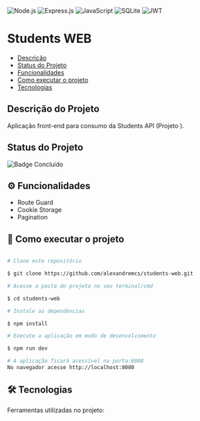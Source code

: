 ![Node.js](https://img.shields.io/badge/Node.js-43853D?style=for-the-badge&logo=node.js&logoColor=white) ![Express.js](https://img.shields.io/badge/Express.js-404D59?style=for-the-badge) ![JavaScript](https://img.shields.io/badge/javascript-%23323330.svg?style=for-the-badge&logo=javascript&logoColor=%23F7DF1E) ![SQLite](https://img.shields.io/badge/sqlite-%2307405e.svg?style=for-the-badge&logo=sqlite&logoColor=white) ![JWT](https://img.shields.io/badge/JWT-000000?style=for-the-badge&logo=JSON%20web%20tokens&logoColor=white)

#  Students WEB
- [Descrição](#descrição-do-projeto)
- [Status do Projeto](#status-do-projeto)
- [Funcionalidades](#⚙️-funcionalidades)
- [Como executar o projeto](#🚀-como-executar-o-projeto)
- [Tecnologias](#🛠-tecnologias)

##  Descrição do Projeto

Aplicação front-end para consumo da Students API (Projeto ).

##  Status do Projeto

![Badge Concluído](http://img.shields.io/static/v1?label=STATUS&message=ANDAMENTO&color=yellow&style=for-the-badge)

##  ⚙️ Funcionalidades
- Route Guard
- Cookie Storage
- Pagination

##  🚀 Como executar o projeto

```bash

# Clone este repositório

$ git clone https://github.com/alexandremcs/students-web.git

# Acesse a pasta do projeto no seu terminal/cmd

$ cd students-web

# Instale as dependências

$ npm install

# Execute a aplicação em modo de desenvolvimento

$ npm run dev

# A aplicação ficará acessível na porta:8080
No navegador acesse http://localhost:8080

```

##  🛠 Tecnologias

Ferramentas utilizadas no projeto:


